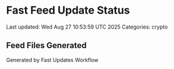 # Fast Feed Update Status
Last updated: Wed Aug 27 10:53:59 UTC 2025
Categories: crypto

## Feed Files Generated

Generated by Fast Updates Workflow
